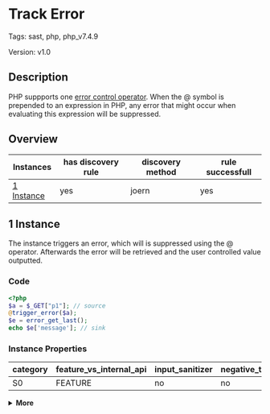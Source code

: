 [//]: # (This file is automatically generated. If you wish to make any changes, please use the JSON files and regenerate this file using the tpframework.)

# Track Error

Tags: sast, php, php_v7.4.9

Version: v1.0

## Description

PHP suppports one [error control operator](https://www.php.net/manual/en/language.operators.errorcontrol.php). When the @ symbol is prepended to an expression in PHP, any error that might occur when evaluating this expression will be suppressed.

## Overview

| Instances                 | has discovery rule   | discovery method   | rule successfull   |
|---------------------------|----------------------|--------------------|--------------------|
| [1 Instance](#1-instance) | yes                  | joern              | yes                |

## 1 Instance

The instance triggers an error, which will is suppressed using the @ operator. Afterwards the error will be retrieved and the user controlled value outputted.

### Code

```PHP
<?php
$a = $_GET["p1"]; // source
@trigger_error($a);
$e = error_get_last();
echo $e['message']; // sink
```

### Instance Properties

| category   | feature_vs_internal_api   | input_sanitizer   | negative_test_case   | source_and_sink   |
|------------|---------------------------|-------------------|----------------------|-------------------|
| S0         | FEATURE                   | no                | no                   | no                |

<details markdown="1">
<summary>
<b>More</b></summary>

<details markdown="1">
<summary>

### Compile
</summary>

```bash
$_main:
     ; (lines=14, args=0, vars=2, tmps=8)
     ; (before optimizer)
     ; /.../PHP/53_track_error/1_instance_53_track_error/1_instance_53_track_error.php:1-5
     ; return  [] RANGE[0..0]
0000 T2 = FETCH_R (global) string("_GET")
0001 T3 = FETCH_DIM_R T2 string("p1")
0002 ASSIGN CV0($a) T3
0003 T5 = BEGIN_SILENCE
0004 INIT_FCALL 1 96 string("trigger_error")
0005 SEND_VAR CV0($a) 1
0006 DO_ICALL
0007 END_SILENCE T5
0008 INIT_FCALL 0 80 string("error_get_last")
0009 V7 = DO_ICALL
0010 ASSIGN CV1($e) V7
0011 T9 = FETCH_DIM_R CV1($e) string("message")
0012 ECHO T9
0013 RETURN int(1)
LIVE RANGES:
     5: 0004 - 0007 (silence)
```

</details>

<details markdown="1">
<summary>

### Discovery
</summary>

The discovery rule searches for `BEGIN_SILENCE` on opcode level.

```scala
val x53 = (name, "53_track_error_iall", cpg.call(".*BEGIN_SILENCE.*").location.toJson);
```

| discovery method   | expected accuracy   |
|--------------------|---------------------|
| joern              | Perfect             |

</details>

<details markdown="1"open>
<summary>

### Measurement
</summary>

| Tool        | Comm_1   | Comm_2   | phpSAFE   | Progpilot   | RIPS   | WAP   | Ground Truth   |
|-------------|----------|----------|-----------|-------------|--------|-------|----------------|
| 08 Jun 2021 | no       | no       | no        | yes         | no     | no    | yes            |
| 22 May 2023 | no       | no       |           |             |        |       | yes            |

</details>

</details>

